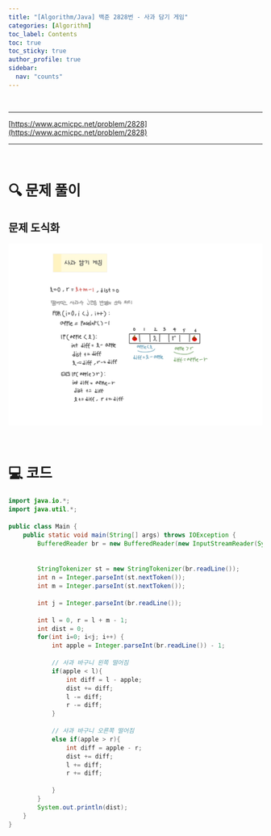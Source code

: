 ```yaml
---
title: "[Algorithm/Java] 백준 2828번 - 사과 담기 게임"
categories: [Algorithm]
toc_label: Contents
toc: true
toc_sticky: true
author_profile: true
sidebar:
  nav: "counts"
---
```


<br>

---

[https://www.acmicpc.net/problem/2828](https://www.acmicpc.net/problem/2828)

---

<br>

# 🔍 문제 풀이

## 문제 도식화

![assets/images/2024/2828.jpg](../../../assets/images/2024/2828.jpg)

<br>

# 💻 코드

```java
import java.io.*;
import java.util.*;

public class Main {
    public static void main(String[] args) throws IOException {
        BufferedReader br = new BufferedReader(new InputStreamReader(System.in));


        StringTokenizer st = new StringTokenizer(br.readLine());
        int n = Integer.parseInt(st.nextToken());
        int m = Integer.parseInt(st.nextToken());

        int j = Integer.parseInt(br.readLine());

        int l = 0, r = l + m - 1;
        int dist = 0;
        for(int i=0; i<j; i++) {
            int apple = Integer.parseInt(br.readLine()) - 1;

            // 사과 바구니 왼쪽 떨어짐
            if(apple < l){
                int diff = l - apple;
                dist += diff;
                l -= diff;
                r -= diff;
            }

            // 사과 바구니 오른쪽 떨어짐
            else if(apple > r){
                int diff = apple - r;
                dist += diff;
                l += diff;
                r += diff;

            }
        }
        System.out.println(dist);
    }
}
```

<br>
